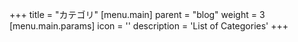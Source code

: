 +++
title = "カテゴリ"
[menu.main]
  parent = "blog"
  weight = 3
  [menu.main.params]
    icon = '<i class="fas fa-fw fa-folder text-warning"></i>'
    description = 'List of Categories'
+++
